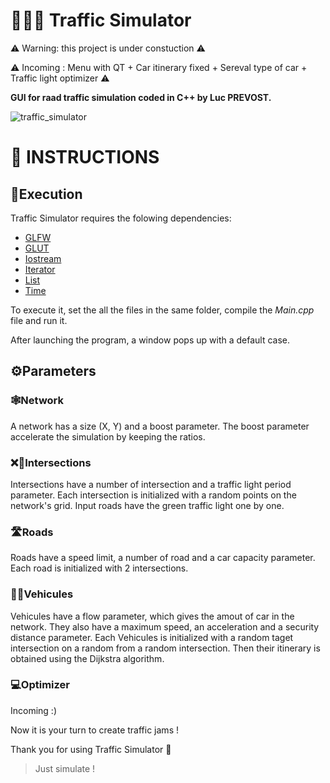 # 🚦🚗🚛 Traffic Simulator

⚠️ Warning: this project is under constuction ⚠️

⚠️ Incoming : Menu with QT + Car itinerary fixed + Sereval type of car + Traffic light optimizer ⚠️

**GUI for raad traffic simulation coded in C++ by Luc PREVOST.**

![traffic_simulator](https://user-images.githubusercontent.com/52052772/142062951-265998b8-a934-4cf3-bd30-fee10bccfbaa.png)

📃 INSTRUCTIONS
===============
## 🚀Execution
Traffic Simulator requires the folowing dependencies:
- [GLFW](https://www.glfw.org/download)
- [GLUT](https://www.opengl.org/resources/libraries/glut/glut_downloads.php)
- [Iostream](https://www.cplusplus.com/reference/iostream/)
- [Iterator](https://pypi.org/project/numpy/)
- [List](https://www.cplusplus.com/reference/list/list/)
- [Time](https://www.cplusplus.com/reference/ctime/time/)

To execute it, set the all the files in the same folder, compile the _Main.cpp_ file and run it.

After launching the program, a window pops up with a default case.

## ⚙️Parameters
### 🕸Network
A network has a size (X, Y) and a boost parameter. The boost parameter accelerate the simulation by keeping the ratios.
### ❌🚦Intersections
Intersections have a number of intersection and a traffic light period parameter. Each intersection is initialized with a random points on the network's grid. Input roads have the green traffic light one by one.
### 🛣Roads
Roads have a speed limit, a number of road and a car capacity parameter. Each road is initialized with 2 intersections.
### 🚗🚛Vehicules
Vehicules have a flow parameter, which gives the amout of car in the network. They also have a maximum speed, an acceleration and a security distance parameter. Each Vehicules is initialized with a random taget intersection on a random from a random intersection. Then their itinerary is obtained using the Dijkstra algorithm.
### 💻Optimizer
Incoming :)

Now it is your turn to create traffic jams !

Thank you for using Traffic Simulator 🙂

> Just simulate !

